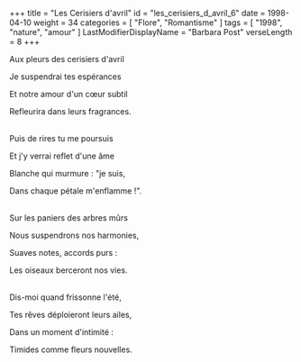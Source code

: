 +++
title = "Les Cerisiers d'avril"
id = "les_cerisiers_d_avril_6"
date = 1998-04-10
weight = 34
categories = [ "Flore", "Romantisme" ]
tags = [ "1998", "nature", "amour" ]
LastModifierDisplayName = "Barbara Post"
verseLength = 8
+++

Aux pleurs des cerisiers d'avril

Je suspendrai tes espérances

Et notre amour d'un cœur subtil

Refleurira dans leurs fragrances.

 \
Puis de rires tu me poursuis

Et j'y verrai reflet d'une âme

Blanche qui murmure : "je suis,

Dans chaque pétale m'enflamme !".

 \
Sur les paniers des arbres mûrs

Nous suspendrons nos harmonies,

Suaves notes, accords purs :

Les oiseaux berceront nos vies.

 \
Dis-moi quand frissonne l'été,

Tes rêves déploieront leurs ailes,

Dans un moment d'intimité :

Timides comme fleurs nouvelles.
